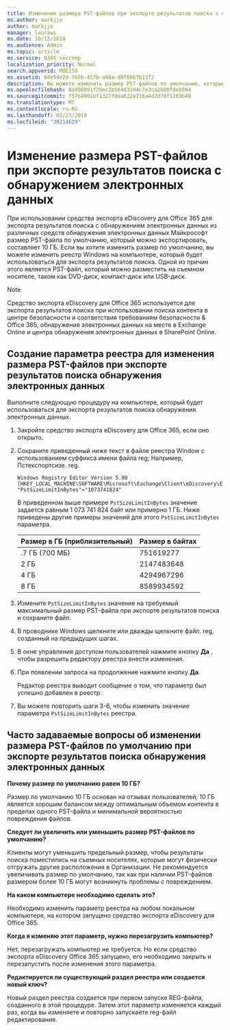 ```yaml
---
title: Изменение размера PST-файлов при экспорте результатов поиска с обнаружением электронных данных
ms.author: markjjo
author: markjjo
manager: laurawi
ms.date: 10/12/2018
ms.audience: Admin
ms.topic: article
ms.service: O365-seccomp
localization_priority: Normal
search.appverid: MOE150
ms.assetid: 04e9de2d-765b-457b-a98a-d0f60bfb13f2
description: Вы можете изменить размер PST-файлов по умолчанию, которые будут загружаться на компьютер при экспорте результатов поиска обнаружения электронных данных.
ms.openlocfilehash: 8a956091f29ec1b564d3194c7e3ca2680fdeb564
ms.sourcegitcommit: f57b4001ef1327f0ea622e716a4d7d78f1769b49
ms.translationtype: MT
ms.contentlocale: ru-RU
ms.lasthandoff: 02/23/2019
ms.locfileid: "30214629"
---
```

# <a name="change-the-size-of-pst-files-when-exporting-ediscovery-search-results"></a>Изменение размера PST-файлов при экспорте результатов поиска с обнаружением электронных данных

При использовании средства экспорта eDiscovery для Office 365 для экспорта результатов поиска с обнаружением электронных данных из различных средств обнаружения электронных данных Майкрософт размер PST-файла по умолчанию, который можно экспортировать, составляет 10 ГБ. Если вы хотите изменить размер по умолчанию, вы можете изменить реестр Windows на компьютере, который будет использоваться для экспорта результатов поиска. Одной из причин этого является PST-файл, который можно разместить на съемном носителе, таком как DVD-диск, компакт-диск или USB-диск. 
  
> [!NOTE]
>  Средство экспорта eDiscovery для Office 365 используется для экспорта результатов поиска при использовании поиска контента в центре безопасности и соответствия требованиям безопасности &amp; Office 365, обнаружения электронных данных на месте в Exchange Online и центра обнаружения электронных данных в SharePoint Online. 
  
## <a name="create-a-registry-setting-to-change-the-size-of-pst-files-when-you-export-ediscovery-search-results"></a>Создание параметра реестра для изменения размера PST-файлов при экспорте результатов поиска обнаружения электронных данных

Выполните следующую процедуру на компьютере, который будет использоваться для экспорта результатов поиска обнаружения электронных данных.
  
1. Закройте средство экспорта eDiscovery для Office 365, если оно открыто. 
    
2. Сохраните приведенный ниже текст в файле реестра Window с использованием суффикса имени файла reg; Например, Пстекспортсизе. reg. 
    
    ```
    Windows Registry Editor Version 5.00
    [HKEY_LOCAL_MACHINE\SOFTWARE\Microsoft\Exchange\Client\eDiscovery\ExportTool]
    "PstSizeLimitInBytes"="1073741824"
    ```

    В приведенном выше примере `PstSizeLimitInBytes` значение задается равным 1 073 741 824 байт или примерно 1 ГБ. Ниже приведены другие примеры значений для этого `PstSizeLimitInBytes` параметра. 
    
    |**Размер в ГБ (приблизительный)**|**Размер в байтах**|
    |:-----|:-----|
    |.7 ГБ (700 МБ)  <br/> |751619277  <br/> |
    |2 ГБ  <br/> |2147483648  <br/> |
    |4 ГБ  <br/> |4294967296  <br/> |
    |8 ГБ  <br/> |8589934592  <br/> |
   
3. Измените `PstSizeLimitInBytes` значение на требуемый максимальный размер PST-файла при экспорте результатов поиска и сохраните файл. 
    
4. В проводнике Windows щелкните или дважды щелкните файл. reg, созданный на предыдущих шагах.
    
5. В окне управления доступом пользователей нажмите кнопку **Да** , чтобы разрешить редактору реестра внести изменения. 
    
6. При появлении запроса на продолжение нажмите кнопку **Да**.
    
    Редактор реестра выводит сообщение о том, что параметр был успешно добавлен в реестр.
    
7. Вы можете повторить шаги 3-6, чтобы изменить значение параметра `PstSizeLimitInBytes` реестра. 
  
## <a name="frequently-asked-questions-about-changing-the-default-size-of-pst-files-when-you-export-ediscovery-search-results"></a>Часто задаваемые вопросы об изменении размера PST-файлов по умолчанию при экспорте результатов поиска обнаружения электронных данных

 **Почему размер по умолчанию равен 10 ГБ?**
  
Размер по умолчанию 10 ГБ основан на отзывах пользователей; 10 ГБ является хорошим балансом между оптимальным объемом контента в пределах одного PST-файла и минимальной вероятностью повреждения файлов.
  
 **Следует ли увеличить или уменьшить размер PST-файлов по умолчанию?**
  
Клиенты могут уменьшить предельный размер, чтобы результаты поиска поместились на съемных носителях, которые могут физически отгружать другие расположения в Организации. Не рекомендуется увеличивать размер по умолчанию, так как при наличии PST-файлов размером более 10 ГБ могут возникнуть проблемы с повреждением.
  
 **На каком компьютере необходимо сделать это?**
  
Необходимо изменить параметр реестра на любом локальном компьютере, на котором запущено средство экспорта eDiscovery для Office 365.
  
 **Когда я изменяю этот параметр, нужно перезагрузить компьютер?**
  
Нет, перезагружать компьютер не требуется. Но если средство экспорта eDiscovery Office 365 запущено, его необходимо закрыть и перезапустить после изменения этого параметра.
  
 **Редактируется ли существующий раздел реестра или создается новый ключ?**
  
Новый раздел реестра создается при первом запуске REG-файла, созданного в этой процедуре. Затем этот параметр изменяется каждый раз, когда вы изменяете и повторно запускаете reg-файл редактирования.
